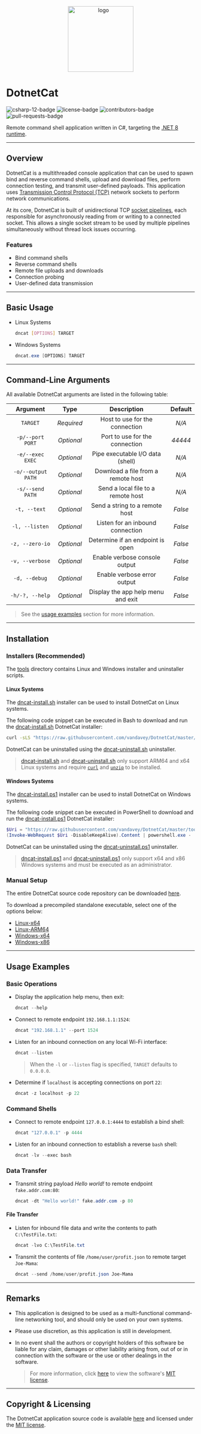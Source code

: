 <div align="center">
    <img src="src/DotnetCat/Resources/Icon.ico" width=175px alt="logo" />
</div>

# DotnetCat

<div align="left">
    <img src="https://img.shields.io/badge/c%23-v12-9325ff" alt="csharp-12-badge" />
    <img src="https://img.shields.io/github/license/vandavey/DotnetCat" alt="license-badge" />
    <img src="https://img.shields.io/github/contributors/vandavey/DotnetCat?color=blue" alt="contributors-badge" />
    <img src="https://img.shields.io/github/issues-pr/vandavey/DotnetCat" alt="pull-requests-badge" />
</div>

Remote command shell application written in C#,
targeting the [.NET 8 runtime](https://dotnet.microsoft.com/download/dotnet/8.0).

***

## Overview

DotnetCat is a multithreaded console application that can be used to spawn bind and reverse
command shells, upload and download files, perform connection testing, and transmit user-defined
payloads. This application uses [Transmission Control Protocol (TCP)](https://www.ietf.org/rfc/rfc9293.html)
network sockets to perform network communications.

At its core, DotnetCat is built of unidirectional TCP [socket pipelines](src/DotnetCat/IO/Pipelines),
each responsible for asynchronously reading from or writing to a connected socket. This allows a
single socket stream to be used by multiple pipelines simultaneously without thread lock issues
occurring.

### Features

* Bind command shells
* Reverse command shells
* Remote file uploads and downloads
* Connection probing
* User-defined data transmission

***

## Basic Usage

* Linux Systems

    ```bash
    dncat [OPTIONS] TARGET
    ```

* Windows Systems

    ```powershell
    dncat.exe [OPTIONS] TARGET
    ```

***

## Command-Line Arguments

All available DotnetCat arguments are listed in the following table:

| Argument           | Type       | Description                        | Default |
|:------------------:|:----------:|:----------------------------------:|:-------:|
| `TARGET`           | *Required* | Host to use for the connection     | *N/A*   |
| `-p/--port PORT`   | *Optional* | Port to use for the connection     | *44444* |
| `-e/--exec EXEC`   | *Optional* | Pipe executable I/O data (shell)   | *N/A*   |
| `-o/--output PATH` | *Optional* | Download a file from a remote host | *N/A*   |
| `-s/--send PATH`   | *Optional* | Send a local file to a remote host | *N/A*   |
| `-t, --text`       | *Optional* | Send a string to a remote host     | *False* |
| `-l, --listen`     | *Optional* | Listen for an inbound connection   | *False* |
| `-z, --zero-io`    | *Optional* | Determine if an endpoint is open   | *False* |
| `-v, --verbose`    | *Optional* | Enable verbose console output      | *False* |
| `-d, --debug`      | *Optional* | Enable verbose error output        | *False* |
| `-h/-?, --help`    | *Optional* | Display the app help menu and exit | *False* |

> See the [usage examples](#usage-examples) section for more information.

***

## Installation

### Installers (Recommended)

The [tools](tools) directory contains Linux and Windows installer and uninstaller scripts.

#### Linux Systems

The [dncat-install.sh](tools/dncat-install.sh) installer can be used to
install DotnetCat on Linux systems.

The following code snippet can be executed in Bash to download and run the 
[dncat-install.sh](tools/dncat-install.sh) DotnetCat installer:

```bash
curl -sLS "https://raw.githubusercontent.com/vandavey/DotnetCat/master/tools/dncat-install.sh" | bash
```

DotnetCat can be uninstalled using the [dncat-uninstall.sh](tools/dncat-uninstall.sh) uninstaller.

<blockquote>
    <a href="tools/dncat-install.sh">dncat-install.sh</a> and
    <a href="tools/dncat-uninstall.sh">dncat-uninstall.sh</a> only support ARM64 and x64
    Linux systems and require <code><a href="https://curl.se">curl</a></code> and
    <code><a href="https://infozip.sourceforge.net/UnZip.html">unzip</a></code> to be installed.
</blockquote>

#### Windows Systems

The [dncat-install.ps1](tools/dncat-install.ps1) installer can be used to
install DotnetCat on Windows systems.

The following code snippet can be executed in PowerShell to download and run the 
[dncat-install.ps1](tools/dncat-install.ps1) DotnetCat installer:

```powershell
$Uri = "https://raw.githubusercontent.com/vandavey/DotnetCat/master/tools/dncat-install.ps1"
(Invoke-WebRequest $Uri -DisableKeepAlive).Content | powershell.exe -
```

DotnetCat can be uninstalled using the [dncat-uninstall.ps1](tools/dncat-uninstall.ps1) uninstaller.

> [dncat-install.ps1](tools/dncat-install.ps1) and [dncat-uninstall.ps1](tools/dncat-uninstall.ps1)
  only support x64 and x86 Windows systems and must be executed as an administrator.

### Manual Setup

The entire DotnetCat source code repository can be downloaded
[here](https://github.com/vandavey/DotnetCat/archive/master.zip).

To download a precompiled standalone executable, select one of the options below:

* [Linux-x64](https://raw.githubusercontent.com/vandavey/DotnetCat/master/src/DotnetCat/bin/Zips/DotnetCat_linux-x64.zip)
* [Linux-ARM64](https://raw.githubusercontent.com/vandavey/DotnetCat/master/src/DotnetCat/bin/Zips/DotnetCat_linux-arm64.zip)
* [Windows-x64](https://raw.githubusercontent.com/vandavey/DotnetCat/master/src/DotnetCat/bin/Zips/DotnetCat_win-x64.zip)
* [Windows-x86](https://raw.githubusercontent.com/vandavey/DotnetCat/master/src/DotnetCat/bin/Zips/DotnetCat_win-x86.zip)

***

## Usage Examples

### Basic Operations

* Display the application help menu, then exit:

    ```powershell
    dncat --help
    ```

* Connect to remote endpoint `192.168.1.1:1524`:

    ```powershell
    dncat "192.168.1.1" --port 1524
    ```

* Listen for an inbound connection on any local Wi-Fi interface:

    ```powershell
    dncat --listen
    ```

    > When the `-l` or `--listen` flag is specified, `TARGET` defaults to `0.0.0.0`.

* Determine if `localhost` is accepting connections on port `22`:

    ```powershell
    dncat -z localhost -p 22
    ```

### Command Shells

* Connect to remote endpoint `127.0.0.1:4444` to establish a bind shell:

    ```powershell
    dncat "127.0.0.1" -p 4444
    ```

* Listen for an inbound connection to establish a reverse `bash` shell:

    ```powershell
    dncat -lv --exec bash
    ```

### Data Transfer

* Transmit string payload *Hello world!* to remote endpoint `fake.addr.com:80`:

    ```powershell
    dncat -dt "Hello world!" fake.addr.com -p 80
    ```

#### File Transfer

* Listen for inbound file data and write the contents to path `C:\TestFile.txt`:

    ```powershell
    dncat -lvo C:\TestFile.txt
    ```

* Transmit the contents of file `/home/user/profit.json` to remote target `Joe-Mama`:

    ```powershell
    dncat --send /home/user/profit.json Joe-Mama
    ```

***

## Remarks

* This application is designed to be used as a multi-functional command-line
  networking tool, and should only be used on your own systems.

* Please use discretion, as this application is still in development.

* In no event shall the authors or copyright holders of this software be liable for
  any claim, damages or other liability arising from, out of or in connection with
  the software or the use or other dealings in the software.

    > For more information, click [here](LICENSE.md) to view the
      software's [MIT license](LICENSE.md).

***

## Copyright & Licensing

The DotnetCat application source code is available [here](https://github.com/vandavey/DotnetCat)
and licensed under the [MIT license](LICENSE.md).
